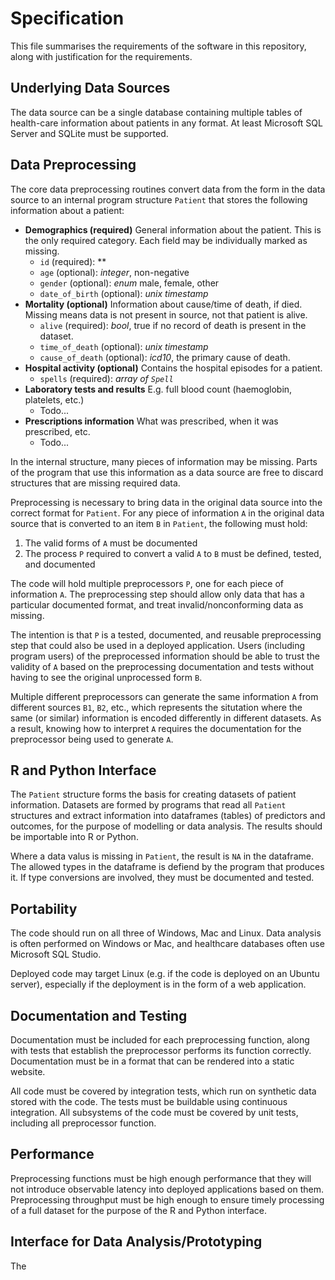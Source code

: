 # Specification

This file summarises the requirements of the software in this repository, along with justification for the requirements.

## Underlying Data Sources

The data source can be a single database containing multiple tables of health-care information about patients in any format. At least Microsoft SQL Server and SQLite must be supported.

## Data Preprocessing

The core data preprocessing routines convert data from the form in the data source to an internal program structure `Patient` that stores the following information about a patient:

* **Demographics (required)** General information about the patient. This is the only required category. Each field may be individually marked as missing.
    * `id` (required): **
    * `age` (optional): *integer*, non-negative
    * `gender` (optional): *enum* male, female, other
    * `date_of_birth` (optional): *unix timestamp* 
* **Mortality (optional)** Information about cause/time of death, if died. Missing means data is not present in source, not that patient is alive.
    * `alive` (required): *bool*, true if no record of death is present in the dataset.
    * `time_of_death` (optional): *unix timestamp*
    * `cause_of_death` (optional): *icd10*, the primary cause of death.
* **Hospital activity (optional)** Contains the hospital episodes for a patient.
    * `spells` (required): *array of `Spell`*
* **Laboratory tests and results** E.g. full blood count (haemoglobin, platelets, etc.)
    * Todo...
* **Prescriptions information** What was prescribed, when it was prescribed, etc.
    * Todo...

In the internal structure, many pieces of information may be missing. Parts of the program that use this information as a data source are free to discard structures that are missing required data.

Preprocessing is necessary to bring data in the original data source into the correct format for `Patient`. For any piece of information `A` in the original data source that is converted to an item `B` in `Patient`, the following must hold:

1. The valid forms of `A` must be documented
2. The process `P` required to convert a valid `A` to `B` must be defined, tested, and documented

The code will hold multiple preprocessors `P`, one for each piece of information `A`. The preprocessing step should allow only data that has a particular documented format, and treat invalid/nonconforming data as missing.

The intention is that `P` is a tested, documented, and reusable preprocessing step that could also be used in a deployed application. Users (including program users) of the preprocessed information should be able to trust the validity of `A`  based on the preprocessing documentation and tests without having to see the original unprocessed form `B`.

Multiple different preprocessors can generate the same information `A` from different sources `B1`, `B2`, etc., which represents the situtation where the same (or similar) information is encoded differently in different datasets. As a result, knowing how to interpret `A` requires the documentation for the preprocessor being used to generate `A`.

## R and Python Interface

The `Patient` structure forms the basis for creating datasets of patient information. Datasets are formed by programs that read all `Patient` structures and extract information into dataframes (tables) of predictors and outcomes, for the purpose of modelling or data analysis. The results should be importable into R or Python.

Where a data valus is missing in `Patient`, the result is `NA` in the dataframe. The allowed types in the dataframe is defiend by the program that produces it. If type conversions are involved, they must be documented and tested.

## Portability 

The code should run on all three of Windows, Mac and Linux. Data analysis is often performed on Windows or Mac, and healthcare databases often use Microsoft SQL Studio. 

Deployed code may target Linux (e.g. if the code is deployed on an Ubuntu server), especially if the deployment is in the form of a web application.

## Documentation and Testing

Documentation must be included for each preprocessing function, along with tests that establish the preprocessor performs its function correctly. Documentation must be in a format that can be rendered into a static website.

All code must be covered by integration tests, which run on synthetic data stored with the code. The tests must be buildable using continuous integration. All subsystems of the code must be covered by unit tests, including all preprocessor function.

## Performance

Preprocessing functions must be high enough performance that they will not introduce observable latency into deployed applications based on them. Preprocessing throughput must be high enough to ensure timely processing of a full dataset for the purpose of the R and Python interface.















## Interface for Data Analysis/Prototyping

The 